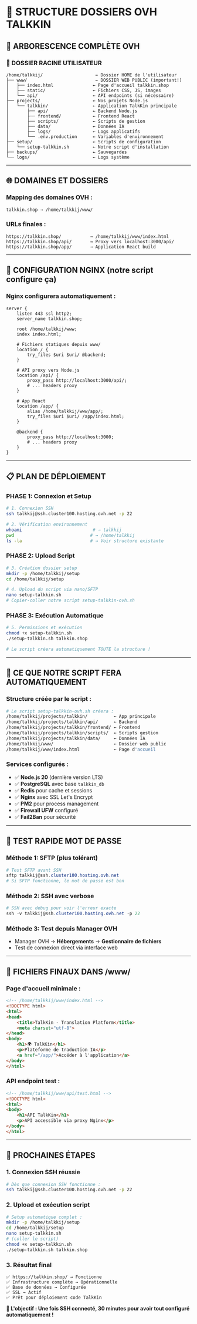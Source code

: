 # 📁 STRUCTURE DOSSIERS OVH TALKKIN

## 🎯 ARBORESCENCE COMPLÈTE OVH

### **📂 DOSSIER RACINE UTILISATEUR**
```
/home/talkkij/                    ← Dossier HOME de l'utilisateur
├── www/                          ← DOSSIER WEB PUBLIC (important!)
│   ├── index.html               ← Page d'accueil talkkin.shop
│   ├── static/                  ← Fichiers CSS, JS, images
│   └── api/                     ← API endpoints (si nécessaire)
├── projects/                    ← Nos projets Node.js
│   └── talkkin/                 ← Application TalkKin principale
│       ├── api/                 ← Backend Node.js
│       ├── frontend/            ← Frontend React
│       ├── scripts/             ← Scripts de gestion
│       ├── data/                ← Données IA
│       ├── logs/                ← Logs applicatifs
│       └── .env.production      ← Variables d'environnement
├── setup/                       ← Scripts de configuration
│   └── setup-talkkin.sh         ← Notre script d'installation
├── backups/                     ← Sauvegardes
└── logs/                        ← Logs système
```

---

## 🌐 DOMAINES ET DOSSIERS

### **Mapping des domaines OVH :**
```
talkkin.shop → /home/talkkij/www/
```

### **URLs finales :**
```
https://talkkin.shop/           → /home/talkkij/www/index.html
https://talkkin.shop/api/       → Proxy vers localhost:3000/api/
https://talkkin.shop/app/       → Application React build
```

---

## 🔧 CONFIGURATION NGINX (notre script configure ça)

### **Nginx configurera automatiquement :**
```nginx
server {
    listen 443 ssl http2;
    server_name talkkin.shop;
    
    root /home/talkkij/www;
    index index.html;
    
    # Fichiers statiques depuis www/
    location / {
        try_files $uri $uri/ @backend;
    }
    
    # API proxy vers Node.js
    location /api/ {
        proxy_pass http://localhost:3000/api/;
        # ... headers proxy
    }
    
    # App React
    location /app/ {
        alias /home/talkkij/www/app/;
        try_files $uri $uri/ /app/index.html;
    }
    
    @backend {
        proxy_pass http://localhost:3000;
        # ... headers proxy
    }
}
```

---

## 📋 PLAN DE DÉPLOIEMENT

### **PHASE 1: Connexion et Setup**
```bash
# 1. Connexion SSH
ssh talkkij@ssh.cluster100.hosting.ovh.net -p 22

# 2. Vérification environnement
whoami                           # → talkkij
pwd                             # → /home/talkkij
ls -la                          # → Voir structure existante
```

### **PHASE 2: Upload Script**
```bash
# 3. Création dossier setup
mkdir -p /home/talkkij/setup
cd /home/talkkij/setup

# 4. Upload du script via nano/SFTP
nano setup-talkkin.sh
# Copier-coller notre script setup-talkkin-ovh.sh
```

### **PHASE 3: Exécution Automatique**
```bash
# 5. Permissions et exécution
chmod +x setup-talkkin.sh
./setup-talkkin.sh talkkin.shop

# Le script créera automatiquement TOUTE la structure !
```

---

## 🎯 CE QUE NOTRE SCRIPT FERA AUTOMATIQUEMENT

### **Structure créée par le script :**
```bash
# Le script setup-talkkin-ovh.sh créera :
/home/talkkij/projects/talkkin/          ← App principale
/home/talkkij/projects/talkkin/api/      ← Backend
/home/talkkij/projects/talkkin/frontend/ ← Frontend
/home/talkkij/projects/talkkin/scripts/  ← Scripts gestion
/home/talkkij/projects/talkkin/data/     ← Données IA
/home/talkkij/www/                       ← Dossier web public
/home/talkkij/www/index.html             ← Page d'accueil
```

### **Services configurés :**
- ✅ **Node.js 20** (dernière version LTS)
- ✅ **PostgreSQL** avec base `talkkin_db`
- ✅ **Redis** pour cache et sessions
- ✅ **Nginx** avec SSL Let's Encrypt
- ✅ **PM2** pour process management
- ✅ **Firewall UFW** configuré
- ✅ **Fail2Ban** pour sécurité

---

## 🔑 TEST RAPIDE MOT DE PASSE

### **Méthode 1: SFTP (plus tolérant)**
```powershell
# Test SFTP avant SSH
sftp talkkij@ssh.cluster100.hosting.ovh.net
# Si SFTP fonctionne, le mot de passe est bon
```

### **Méthode 2: SSH avec verbose**
```powershell
# SSH avec debug pour voir l'erreur exacte
ssh -v talkkij@ssh.cluster100.hosting.ovh.net -p 22
```

### **Méthode 3: Test depuis Manager OVH**
- Manager OVH → **Hébergements** → **Gestionnaire de fichiers**
- Test de connexion direct via interface web

---

## 📝 FICHIERS FINAUX DANS /www/

### **Page d'accueil minimale :**
```html
<!-- /home/talkkij/www/index.html -->
<!DOCTYPE html>
<html>
<head>
    <title>TalkKin - Translation Platform</title>
    <meta charset="utf-8">
</head>
<body>
    <h1>🌍 TalkKin</h1>
    <p>Plateforme de traduction IA</p>
    <a href="/app/">Accéder à l'application</a>
</body>
</html>
```

### **API endpoint test :**
```html
<!-- /home/talkkij/www/api/test.html -->
<!DOCTYPE html>
<html>
<body>
    <h1>API TalkKin</h1>
    <p>API accessible via proxy Nginx</p>
</body>
</html>
```

---

## 🚀 PROCHAINES ÉTAPES

### **1. Connexion SSH réussie**
```bash
# Dès que connexion SSH fonctionne :
ssh talkkij@ssh.cluster100.hosting.ovh.net -p 22
```

### **2. Upload et exécution script**
```bash
# Setup automatique complet :
mkdir -p /home/talkkij/setup
cd /home/talkkij/setup
nano setup-talkkin.sh
# (coller le script)
chmod +x setup-talkkin.sh
./setup-talkkin.sh talkkin.shop
```

### **3. Résultat final**
```
✅ https://talkkin.shop/ → Fonctionne
✅ Infrastructure complète → Opérationnelle
✅ Base de données → Configurée
✅ SSL → Actif
✅ Prêt pour déploiement code TalkKin
```

**🎯 L'objectif : Une fois SSH connecté, 30 minutes pour avoir tout configuré automatiquement !**
